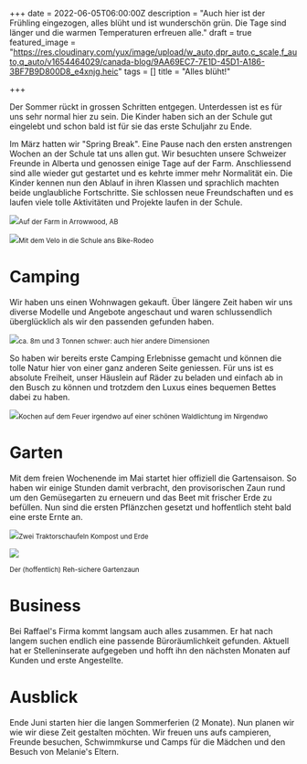 +++
date = 2022-06-05T06:00:00Z
description = "Auch hier ist der Frühling eingezogen, alles blüht und ist wunderschön grün. Die Tage sind länger und die warmen Temperaturen erfreuen alle."
draft = true
featured_image = "https://res.cloudinary.com/yux/image/upload/w_auto,dpr_auto,c_scale,f_auto,q_auto/v1654464029/canada-blog/9AA69EC7-7E1D-45D1-A186-3BF7B9D800D8_e4xnjg.heic"
tags = []
title = "Alles blüht!"

+++

Der Sommer rückt in grossen Schritten entgegen. Unterdessen ist es für uns sehr normal hier zu sein. Die Kinder haben sich an der Schule gut eingelebt und schon bald ist für sie das erste Schuljahr zu Ende.

Im März hatten wir "Spring Break". Eine Pause nach den ersten anstrengen Wochen an der Schule tat uns allen gut. Wir besuchten unsere Schweizer Freunde in Alberta und genossen einige Tage auf der Farm. Anschliessend sind alle wieder gut gestartet und es kehrte immer mehr Normalität ein. Die Kinder kennen nun den Ablauf in ihren Klassen und sprachlich machten beide unglaubliche Fortschritte. Sie schlossen neue Freundschaften und es laufen viele tolle Aktivitäten und Projekte laufen in der Schule.

![](https://res.cloudinary.com/yux/image/upload/w_auto,dpr_auto,c_scale,f_auto,q_auto/v1654483721/canada-blog/B5F31448-CC50-4EFB-8CF4-2FB9E2115BAE_zb99t5.jpg)<small>Auf der Farm in Arrowwood, AB</small>

![](https://res.cloudinary.com/yux/image/upload/w_auto,dpr_auto,c_scale,f_auto,q_auto/v1654484320/canada-blog/IMG_9313_wc9z0e.jpg)<small>Mit dem Velo in die Schule ans Bike-Rodeo</small>

# **Camping**

Wir haben uns einen Wohnwagen gekauft. Über längere Zeit haben wir uns diverse Modelle und Angebote angeschaut und waren schlussendlich überglücklich als wir den passenden gefunden haben. 

![](https://res.cloudinary.com/yux/image/upload/w_auto,dpr_auto,c_scale,f_auto,q_auto/v1654484437/canada-blog/IMG_8940_rxyh90.jpg)<small>ca. 8m und 3 Tonnen schwer: auch hier andere Dimensionen</small>

So haben wir bereits erste Camping Erlebnisse gemacht und können die tolle Natur hier von einer ganz anderen Seite geniessen. Für uns ist es absolute Freiheit, unser Häuslein auf Räder zu beladen und einfach ab in den Busch zu können und trotzdem den Luxus eines bequemen Bettes dabei zu haben.

![](https://res.cloudinary.com/yux/image/upload/w_auto,dpr_auto,c_scale,f_auto,q_auto/v1654484149/canada-blog/IMG_9124_rkaghz.jpg)<small>Kochen auf dem Feuer irgendwo auf einer schönen Waldlichtung im Nirgendwo</small>

# **Garten**

Mit dem freien Wochenende im Mai startet hier offiziell die Gartensaison. So haben wir einige Stunden damit verbracht, den provisorischen Zaun rund um den Gemüsegarten zu erneuern und das Beet mit frischer Erde zu befüllen. Nun sind die ersten Pflänzchen gesetzt und hoffentlich steht bald eine erste Ernte an.

![](https://res.cloudinary.com/yux/image/upload/w_auto,dpr_auto,c_scale,f_auto,q_auto/v1654484253/canada-blog/222fb516-1d21-42ce-84ff-176b37e2cb32_capa9w.jpg)<small>Zwei Traktorschaufeln Kompost und Erde</small>

![](https://res.cloudinary.com/yux/image/upload/w_auto,dpr_auto,c_scale,f_auto,q_auto/v1654484560/canada-blog/IMG_9333_bi73k8.jpg)

<small>Der (hoffentlich) Reh-sichere Gartenzaun</small>

# Business

Bei Raffael's Firma kommt langsam auch alles zusammen. Er hat nach langem suchen endlich eine passende Büroräumlichkeit gefunden. Aktuell hat er Stelleninserate aufgegeben und hofft ihn den nächsten Monaten auf Kunden und erste Angestellte.

# Ausblick

Ende Juni starten hier die langen Sommerferien (2 Monate). Nun planen wir wie wir diese Zeit gestalten möchten. Wir freuen uns aufs campieren, Freunde besuchen, Schwimmkurse und Camps für die Mädchen und den Besuch von Melanie's Eltern.